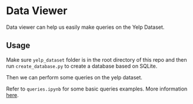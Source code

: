 # Data Viewer

Data viewer can help us easily make queries on the Yelp Dataset.

## Usage

Make sure `yelp_dataset` folder is in the root directory of this repo and then run `create_database.py` to create a database based on SQLite.

Then we can perform some queries on the yelp dataset.

Refer to `queries.ipynb` for some basic queries examples. More information [here](https://docs.sqlalchemy.org/en/latest/orm/query.html).
